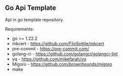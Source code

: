 ## Go Api Template

Api in go template repository.

Requirements:

- go >= 1.22.2
- mkcert - https://github.com/FiloSottile/mkcert
- pre-commit - https://pre-commit.com/
- golang-ci - https://github.com/golangci/golangci-lint
- yq - https://github.com/mikefarah/yq
- Migoro - https://github.com/brownhounds/migoro
- make
